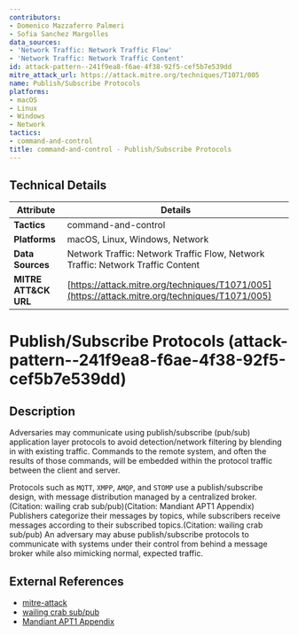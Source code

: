 ```yaml
---
contributors:
- Domenico Mazzaferro Palmeri
- Sofia Sanchez Margolles
data_sources:
- 'Network Traffic: Network Traffic Flow'
- 'Network Traffic: Network Traffic Content'
id: attack-pattern--241f9ea8-f6ae-4f38-92f5-cef5b7e539dd
mitre_attack_url: https://attack.mitre.org/techniques/T1071/005
name: Publish/Subscribe Protocols
platforms:
- macOS
- Linux
- Windows
- Network
tactics:
- command-and-control
title: command-and-control - Publish/Subscribe Protocols
---
```


## Technical Details

| Attribute | Details |
|-----------|----------|
| **Tactics** | command-and-control |
| **Platforms** | macOS, Linux, Windows, Network |
| **Data Sources** | Network Traffic: Network Traffic Flow, Network Traffic: Network Traffic Content |
| **MITRE ATT&CK URL** | [https://attack.mitre.org/techniques/T1071/005](https://attack.mitre.org/techniques/T1071/005) |

# Publish/Subscribe Protocols (attack-pattern--241f9ea8-f6ae-4f38-92f5-cef5b7e539dd)

## Description
Adversaries may communicate using publish/subscribe (pub/sub) application layer protocols to avoid detection/network filtering by blending in with existing traffic. Commands to the remote system, and often the results of those commands, will be embedded within the protocol traffic between the client and server. 

Protocols such as <code>MQTT</code>, <code>XMPP</code>, <code>AMQP</code>, and <code>STOMP</code> use a publish/subscribe design, with message distribution managed by a centralized broker.(Citation: wailing crab sub/pub)(Citation: Mandiant APT1 Appendix) Publishers categorize their messages by topics, while subscribers receive messages according to their subscribed topics.(Citation: wailing crab sub/pub) An adversary may abuse publish/subscribe protocols to communicate with systems under their control from behind a message broker while also mimicking normal, expected traffic.

## External References
- [mitre-attack](https://attack.mitre.org/techniques/T1071/005)
- [wailing crab sub/pub](https://securityintelligence.com/x-force/wailingcrab-malware-misues-mqtt-messaging-protocol/)
- [Mandiant APT1 Appendix](https://www.mandiant.com/sites/default/files/2021-09/mandiant-apt1-report.pdf)
